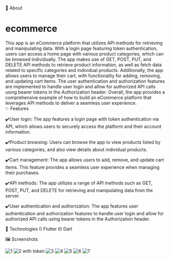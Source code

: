 🎯 About
# ecommerce

This app is an eCommerce platform that utilizes API methods for retrieving and manipulating data. With a login page featuring token authentication, users can access a home page with various product categories, which can be browsed individually. The app makes use of GET, POST, PUT, and DELETE API methods to retrieve product information, as well as fetch data related to specific categories and individual products. Additionally, the app allows users to manage their cart, with functionality for adding, removing, and updating cart items. The user authentication and authorization features are implemented to handle user login and allow for authorized API calls using bearer tokens in the Authorization header. Overall, the app provides a comprehensive example of how to build an eCommerce platform that leverages API methods to deliver a seamless user experience.                                                                                                                                                             
✨ Features
                                                                                                                                                                               
✔️User login: The app features a login page with token authentication via API, which allows users to securely access the platform and their account information.

✔️Product browsing: Users can browse the app to view products listed by various categories, and also view details about individual products.

✔️Cart management: The app allows users to add, remove, and update cart items. This feature provides a seamless user experience when managing their purchases.

✔️API methods: The app utilizes a range of API methods such as GET, POST, PUT, and DELETE for retrieving and manipulating data from the server.

✔️User authentication and authorization: The app features user authentication and authorization features to handle user login and allow for authorized API calls using      bearer tokens in the Authorization header.

🚀 Technologies
I) Flutter
II) Dart

🖼️ Screenshots

![1](https://user-images.githubusercontent.com/79720477/232273320-f7db2104-98ae-4793-8af1-eeedfb1c747d.png)
![2 with token](https://user-images.githubusercontent.com/79720477/232273491-7b73b77a-f656-4f7b-96ae-e61bf08ce85a.png)
![3](https://user-images.githubusercontent.com/79720477/232273510-e977b2c2-80cc-4d13-8c30-99e5629bda08.png)
![4](https://user-images.githubusercontent.com/79720477/232273528-2653c59d-7015-4033-9c88-7cb4df58c761.png)
![5](https://user-images.githubusercontent.com/79720477/232273529-04f29b16-8f21-48ae-b3c5-f2983c24cc08.png)
![6](https://user-images.githubusercontent.com/79720477/232273534-679e8ab0-34db-435d-8175-517a0a1ee18f.png)
![7](https://user-images.githubusercontent.com/79720477/232273542-8503431d-99e4-4491-b5b0-8824eacabed8.png)
